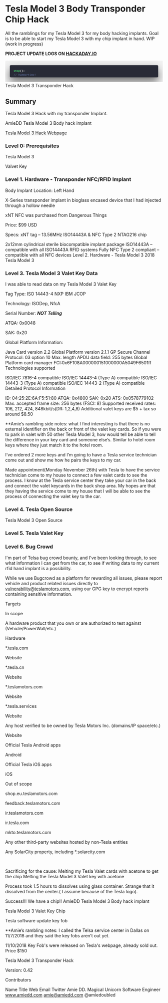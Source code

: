 # Tesla Model 3 Body Transponder Chip Hack
All the ramblings for my Tesla Model 3 for my body hacking implants. Goal is to be able to start my Tesla Model 3 with my chip implant in hand. WIP (work in progress)

**PROJECT UPDATE LOGS ON [HACKADAY.IO](https://hackaday.io/project/162200-bio-implant-chip-tesla-model-3-hack)**

![dev jokes](https://github.com/AmieDD/TeslaModel3Hack/blob/master/codecomments.png)
Tesla Model 3 Transponder Hack

## Summary
Tesla Model 3 Hack with my transponder Implant.

AmieDD Tesla Model 3 Body hack implant

[Tesla Model 3 Hack Webpage](http://amiedd.github.io/TeslaModel3Hack/)

### Level 0: Prerequisites
Tesla Model 3

Valvet Key

### Level 1. Hardware - Transponder NFC/RFID Implant
Body Implant Location: Left Hand

X-Series transponder implant in bioglass encased device that I had injected through a hollow needle

xNT NFC was purchased from Dangerous Things

Price: $99 USD

Specs: xNT tag – 13.56MHz ISO14443A & NFC Type 2 NTAG216 chip

2x12mm cylindrical sterile biocompatible implant package
ISO14443A – compatible with all ISO14443A RFID systems
Fully NFC Type 2 compliant – compatible with all NFC devices
Level 2. Hardware - Tesla Model 3
2018 Tesla Model 3

### Level 3. Tesla Model 3 Valet Key Data
I was able to read data on my Tesla Model 3 Valet Key

Tag Type: ISO 14443-4 NXP IBM JCOP

Technology: ISODep, NfcA

Serial Number: ***NOT Telling***

ATQA: 0x0048

SAK: 0x20

Global Platform Information:

Java Card version 2.2
Global Platform version 2.1.1
GP Secure Channel Protocol: 03 option 10
Max. length APDU data field: 255 bytes
Global Platform card manager FCI:0x6F108A000000151000000A5049F6501ff
Technologies supported

ISO/IEC 7816-4 compatible
ISO/IEC 14443-4 (Type A) compatible
ISO/IEC 14443-3 (Type A) compatible
ISO/IEC 14443-2 (Type A) compatible
Detailed Protocol Information

ID: 04:25:2E:6A:F5:51:80
ATQA: 0x4800
SAK: 0x20
ATS: 0x0578779102
Max. accepted frame size: 256 bytes (FSCI: 8)
Supported received rates: 106, 212, 424, 848kbit/s(DR: 1,2,4,8)
Additional valet keys are $5 + tax so around $8.50

**Amie’s rambling side notes: what I find interesting is that there is no external identifier on the back or front of the valet key cards. So if you were to park in valet with 50 other Tesla Model 3, how would tell be able to tell the difference in your key card and someone else’s. Similar to hotel room keys where they just match it to the hotel room.

I’ve ordered 2 more keys and I’m going to have a Tesla service technician come out and show me how he pairs the keys to my car.





Made appointment(Monday November 26th) with Tesla to have the service technician come to my house to connect a few valet cards to see the process. I know at the Tesla service center they take your car in the back and connect the valet keycards in the back shop area. My hopes are that they having the service come to my house that I will be able to see the process of connecting the valet key to the car.

### Level 4. Tesla Open Source
Tesla Model 3 Open Source

### Level 5. Tesla Valet Key

### Level 6. Bug Crowd
I'm part of Telsa bug crowd bounty, and I've been looking through, to see what information I can get from the car, to see if writing data to my current rfid hand implant is a possibility.

While we use Bugcrowd as a platform for rewarding all issues, please report vehicle and product related issues directly to vulnerability@teslamotors.com, using our GPG key to encrypt reports containing sensitive information.

Targets

In scope

A hardware product that you own or are authorized to test against (Vehicle/PowerWall/etc.)

Hardware

*.tesla.com

Website

*.tesla.cn

Website

*.teslamotors.com

Website

*.tesla.services

Website

Any host verified to be owned by Tesla Motors Inc. (domains/IP space/etc.)

Website

Official Tesla Android apps

Android

Official Tesla iOS apps

iOS

Out of scope

shop.eu.teslamotors.com

feedback.teslamotors.com

ir.teslamotors.com

ir.tesla.com

mkto.teslamotors.com

Any other third-party websites hosted by non-Tesla entities

Any SolarCity property, including *.solarcity.com

 

Sacrificing for the cause: Melting my Tesla Valet cards with acetone to get the chip
Melting the Tesla Model 3 Valet key with acetone





Process took 1.5 hours to dissolves using glass container. Strange that it dissolved from the center.( I assume because of the Tesla logo).

Success!!! We have a chip!!
AmieDD Tesla Model 3 Body hack implant

Tesla Model 3 Valet Key Chip

Tesla software update key fob


**Amie’s rambling notes: I called the Telsa service center in Dallas on 11/7/2018 and they said the key fobs aren’t out yet. 

11/10/2018 Key Fob's were released on Tesla's webpage, already sold out. Price $150


Tesla Model 3 Transponder Hack

Version: 0.42


 
Contributors


Name
Title
Web
Email
Twitter
 Amie DD.
Magical Unicorn Software Engineer
 www.amiedd.com
 amie@amiedd.com
@amiedoubled
